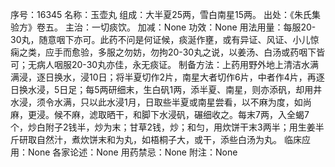 序号：16345
名称：玉壶丸
组成：大半夏25两，雪白南星15两。
出处：《朱氏集验方》卷五。
主治：一切痰饮。
加减：None
功效：None
用法用量：每服20-30丸，随意咽下亦可。此药不问是何证候，痰涎作壅，或有异证、风证、小儿惊痫之类，应手而愈验，多服之勿妨，勿拘20-30丸之说，以姜汤、白汤或药咽下皆可；无病人咽服20-30丸亦佳，永无痰证。
制备方法：上药用野外地上清洁水满满浸，逐日换水，浸10日；将半夏切作2片，南星大者切作6片，中者作4片，再逐日换水浸，5日足；每5两研细末，生白矾1两，添半夏、南星，则亦添矾，却用井水浸，须令水满，只以此水浸1月，日取些半夏或南星尝看，以不麻为度，如尚麻，更浸。候不麻，滤取晒干，和脚下水浸矾，碾细收之。每末7两，入全蝎7个，炒白附子2钱半，炒为末；甘草2钱，炒；和匀，用炊饼干末3两半；用生姜半斤研取自然汁，煮炊饼末和为丸，如梧桐子大，或干，添些白汤为丸。
临床应用：None
各家论述：None
用药禁忌：None
附注：None
